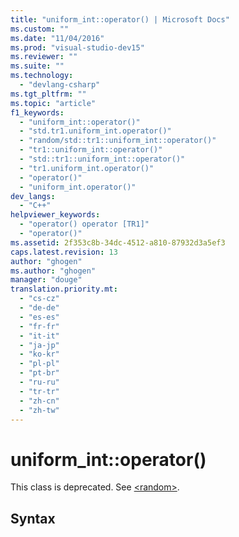 ```yaml
---
title: "uniform_int::operator() | Microsoft Docs"
ms.custom: ""
ms.date: "11/04/2016"
ms.prod: "visual-studio-dev15"
ms.reviewer: ""
ms.suite: ""
ms.technology: 
  - "devlang-csharp"
ms.tgt_pltfrm: ""
ms.topic: "article"
f1_keywords: 
  - "uniform_int::operator()"
  - "std.tr1.uniform_int.operator()"
  - "random/std::tr1::uniform_int::operator()"
  - "tr1::uniform_int::operator()"
  - "std::tr1::uniform_int::operator()"
  - "tr1.uniform_int.operator()"
  - "operator()"
  - "uniform_int.operator()"
dev_langs: 
  - "C++"
helpviewer_keywords: 
  - "operator() operator [TR1]"
  - "operator()"
ms.assetid: 2f353c8b-34dc-4512-a810-87932d3a5ef3
caps.latest.revision: 13
author: "ghogen"
ms.author: "ghogen"
manager: "douge"
translation.priority.mt: 
  - "cs-cz"
  - "de-de"
  - "es-es"
  - "fr-fr"
  - "it-it"
  - "ja-jp"
  - "ko-kr"
  - "pl-pl"
  - "pt-br"
  - "ru-ru"
  - "tr-tr"
  - "zh-cn"
  - "zh-tw"
---
```

# uniform_int::operator()
This class is deprecated. See [\<random>](../Topic/%3Crandom%3E.md).  
  
## Syntax